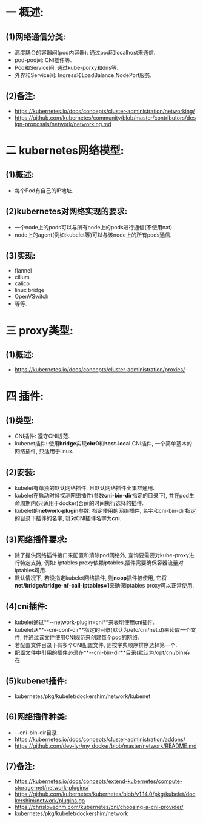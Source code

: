 # 一 概述:
## (1)网络通信分类:
- 高度耦合的容器间(pod内容器): 通过pod和localhost来通信.
- pod-pod间: CNI插件等.
- Pod和Service间: 通过kube-porxy和dns等.
- 外界和Service间: Ingress和LoadBalance,NodePort服务.

## (2)备注:
- https://kubernetes.io/docs/concepts/cluster-administration/networking/
- https://github.com/kubernetes/community/blob/master/contributors/design-proposals/network/networking.md

# 二 kubernetes网络模型:
## (1)概述:
- 每个Pod有自己的IP地址. 

## (2)kubernetes对网络实现的要求:
- 一个node上的pods可以与所有node上的pods进行通信(不使用nat).
- node上的agent(例如:kubelet等)可以与该node上的所有pods通信.

## (3)实现:
- flannel
- cilium
- calico
- linux bridge
- OpenVSwitch
- 等等.

# 三 proxy类型:
## (1)概述:
- https://kubernetes.io/docs/concepts/cluster-administration/proxies/

# 四 插件:
## (1)类型:
- CNI插件: 遵守CNI规范.
- kubenet插件: 使用**bridge**实现**cbr0**和**host-local** CNI插件, 一个简单基本的网络插件, 只适用于linux.

## (2)安装:
- kubelet有单独的默认网络插件, 且默认网络插件全集群通用.
- kubelet在启动时候探测网络插件(参数**cni-bin-dir**指定的目录下), 并在pod生命周期内(只适用于docker)合适的时间执行选择的插件.
- kubelet的**network-plugin**参数: 指定使用的网络插件, 名字和cni-bin-dir指定的目录下插件的名字, 针对CNI插件名字为**cni**.

## (3)网络插件要求:
- 除了提供网络插件接口来配置和清除pod网络外, 查询要需要对kube-proxy进行特定支持, 例如: iptables proxy依赖iptables,插件需要确保容器流量对iptables可用.
- 默认情况下, 若没指定kubelet网络插件, 则**noop**插件被使用, 它将**net/bridge/bridge-nf-call-iptables=1**来确保iptables proxy可以正常使用.

## (4)cni插件:
- kubelet通过**--network-plugin=cni**来表明使用cni插件.
- kubelet从**--cni-conf-dir**指定的目录(默认为/etc/cni/net.d)来读取一个文件, 并通过该文件使用CNI规范来创建每个pod的网络.
- 若配置文件目录下有多个CNI配置文件, 则按字典顺序排序选择第一个.
- 配置文件中引用的插件必须在**--cni-bin-dir**目录(默认为/opt/cni/bin)存在.

## (5)kubenet插件:
- kubernetes/pkg/kubelet/dockershim/network/kubenet

## (6)网络插件种类:
- --cni-bin-dir目录.
- https://kubernetes.io/docs/concepts/cluster-administration/addons/
- https://github.com/dev-lyr/my_docker/blob/master/network/README.md

## (7)备注:
- https://kubernetes.io/docs/concepts/extend-kubernetes/compute-storage-net/network-plugins/
- https://github.com/kubernetes/kubernetes/blob/v1.14.0/pkg/kubelet/dockershim/network/plugins.go
- https://chrislovecnm.com/kubernetes/cni/choosing-a-cni-provider/
- kubernetes/pkg/kubelet/dockershim/network
